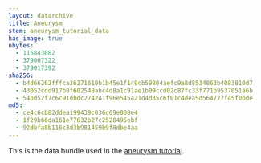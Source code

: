 ```yaml
---
layout: datarchive
title: Aneurysm
stem: aneurysm_tutorial_data
has_image: true
nbytes:
  - 115843082
  - 379007322
  - 379017392
sha256:
  - b4d66262fffca36271610b1b45e1f149cb59804aefc9a8d8534863b4083810d7
  - 43052cdd917b8f602548abc4d8a1c91ae1b09ccd02c87fc33f771b9537051a6b
  - 54bd52f7c6c91dbdc274241f96e545421d4d35c6f01c4dea5d564777f45f0bde
md5:
  - ce4c6cb82ddea199439c036c69e008e4
  - 1f29b66da161e77632b27c2528495ebf
  - 92dbfa8b116c3d3b981459b9f8dbe4aa
---
```

This is the data bundle used in the
[aneurysm tutorial](https://visit-sphinx-github-user-manual.readthedocs.io/en/develop/tutorials/Aneurysm.html).

